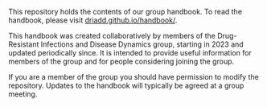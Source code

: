 This repository holds the contents of our group handbook. To read the handbook, please visit [driadd.github.io/handbook/](https://driadd.github.io/handbook/). 

This handbook was created collaboratively by members of the Drug-Resistant Infections and Disease Dynamics group, starting in 2023 and updated periodically since. It is intended to provide useful information for members of the group and for people considering joining the group.  

If you are a member of the group you should have permission to modify the repository. Updates to the handbook will typically be agreed at a group meeting.
